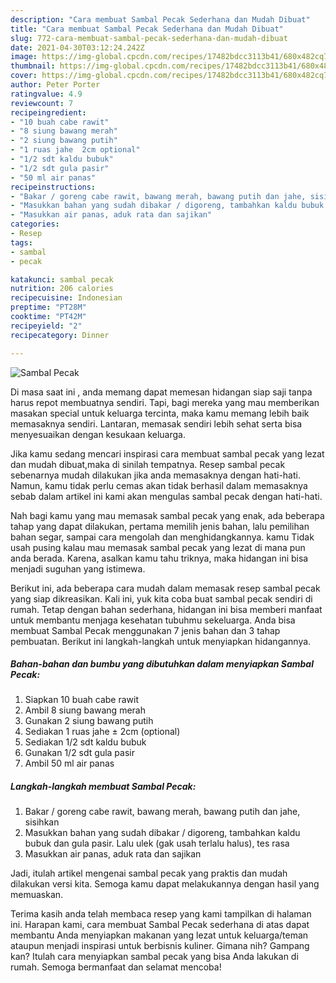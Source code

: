 ```yaml
---
description: "Cara membuat Sambal Pecak Sederhana dan Mudah Dibuat"
title: "Cara membuat Sambal Pecak Sederhana dan Mudah Dibuat"
slug: 772-cara-membuat-sambal-pecak-sederhana-dan-mudah-dibuat
date: 2021-04-30T03:12:24.242Z
image: https://img-global.cpcdn.com/recipes/17482bdcc3113b41/680x482cq70/sambal-pecak-foto-resep-utama.jpg
thumbnail: https://img-global.cpcdn.com/recipes/17482bdcc3113b41/680x482cq70/sambal-pecak-foto-resep-utama.jpg
cover: https://img-global.cpcdn.com/recipes/17482bdcc3113b41/680x482cq70/sambal-pecak-foto-resep-utama.jpg
author: Peter Porter
ratingvalue: 4.9
reviewcount: 7
recipeingredient:
- "10 buah cabe rawit"
- "8 siung bawang merah"
- "2 siung bawang putih"
- "1 ruas jahe  2cm optional"
- "1/2 sdt kaldu bubuk"
- "1/2 sdt gula pasir"
- "50 ml air panas"
recipeinstructions:
- "Bakar / goreng cabe rawit, bawang merah, bawang putih dan jahe, sisihkan"
- "Masukkan bahan yang sudah dibakar / digoreng, tambahkan kaldu bubuk dan gula pasir. Lalu ulek (gak usah terlalu halus), tes rasa"
- "Masukkan air panas, aduk rata dan sajikan"
categories:
- Resep
tags:
- sambal
- pecak

katakunci: sambal pecak 
nutrition: 206 calories
recipecuisine: Indonesian
preptime: "PT28M"
cooktime: "PT42M"
recipeyield: "2"
recipecategory: Dinner

---
```



![Sambal Pecak](https://img-global.cpcdn.com/recipes/17482bdcc3113b41/680x482cq70/sambal-pecak-foto-resep-utama.jpg)

Di masa  saat ini , anda memang dapat memesan hidangan siap saji tanpa harus repot membuatnya sendiri. Tapi, bagi mereka yang mau memberikan masakan special untuk keluarga tercinta, maka kamu memang lebih baik memasaknya sendiri. Lantaran, memasak sendiri lebih sehat serta bisa menyesuaikan dengan kesukaan keluarga.

Jika kamu sedang mencari inspirasi cara membuat sambal pecak yang lezat dan mudah dibuat,maka di sinilah tempatnya. Resep sambal pecak  sebenarnya mudah dilakukan jika anda memasaknya dengan hati-hati. Namun, kamu tidak perlu cemas akan tidak berhasil dalam memasaknya 
sebab dalam artikel ini kami akan mengulas sambal pecak dengan hati-hati.  



Nah bagi kamu yang mau memasak sambal pecak yang enak, ada beberapa tahap yang dapat dilakukan, pertama memilih jenis bahan, lalu pemilihan bahan segar, sampai cara mengolah dan menghidangkannya. kamu Tidak usah pusing kalau mau memasak sambal pecak yang lezat di mana pun anda berada. Karena, asalkan kamu  tahu triknya, maka hidangan ini bisa menjadi suguhan yang istimewa.

Berikut ini, ada beberapa cara mudah dalam memasak resep sambal pecak yang siap dikreasikan. Kali ini, yuk kita coba buat sambal pecak sendiri di rumah. Tetap dengan bahan sederhana, hidangan ini bisa memberi manfaat untuk membantu menjaga kesehatan tubuhmu sekeluarga. Anda bisa membuat Sambal Pecak menggunakan 7 jenis bahan dan 3 tahap pembuatan. Berikut ini langkah-langkah untuk menyiapkan hidangannya.

<!--inarticleads1-->

##### Bahan-bahan dan bumbu yang dibutuhkan dalam menyiapkan Sambal Pecak:

1. Siapkan 10 buah cabe rawit
1. Ambil 8 siung bawang merah
1. Gunakan 2 siung bawang putih
1. Sediakan 1 ruas jahe ± 2cm (optional)
1. Sediakan 1/2 sdt kaldu bubuk
1. Gunakan 1/2 sdt gula pasir
1. Ambil 50 ml air panas




<!--inarticleads2-->

##### Langkah-langkah membuat Sambal Pecak:

1. Bakar / goreng cabe rawit, bawang merah, bawang putih dan jahe, sisihkan
1. Masukkan bahan yang sudah dibakar / digoreng, tambahkan kaldu bubuk dan gula pasir. Lalu ulek (gak usah terlalu halus), tes rasa
1. Masukkan air panas, aduk rata dan sajikan




Jadi, itulah artikel mengenai  sambal pecak  yang praktis dan mudah dilakukan versi kita. Semoga kamu dapat melakukannya dengan hasil yang memuaskan. 

Terima kasih anda telah membaca resep yang kami tampilkan di halaman ini. Harapan kami, cara membuat  Sambal Pecak sederhana di atas dapat membantu Anda menyiapkan makanan yang lezat untuk keluarga/teman ataupun menjadi inspirasi untuk berbisnis kuliner. Gimana nih? Gampang kan? Itulah cara menyiapkan sambal pecak yang bisa Anda lakukan di rumah. Semoga bermanfaat dan selamat mencoba!

